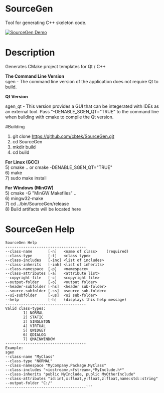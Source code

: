 # SourceGen
Tool for generating C++ skeleton code. 

[![SourceGen Demo](http://img.youtube.com/vi/MD3Moce921M/0.jpg)](https://www.youtube.com/watch?v=MD3Moce921M "SourceGen Demo")

# Description 
Generates CMake project templates for Qt / C++ 

**The Command Line Version**    
sgen - The command line version of the application does not require Qt to build.  

**Qt Version**  

sgen_qt - This version provides a GUI that can be integerated with IDEs as an external tool.  Pass "-DENABLE_SGEN_QT="TRUE" to the command line when building with cmake to compile the Qt version. 

#Building 

1) git clone https://github.com/cbtek/SourceGen.git  
2) cd SourceGen  
3) mkdir build  
4) cd build  

**For Linux (GCC)**  
5) cmake ..  or cmake -DENABLE_SGEN_QT="TRUE"    
6) make   
7) sudo make install

**For Windows (MinGW)**  
5) cmake -G "MinGW Makefiles" ..   
6) mingw32-make  
7) cd ../bin/SourceGen/release   
8) Build artifacts will be located here   

# SourceGen Help


```------------------------------------
SourceGen Help
------------------------------------
--class-name       [-n]   <name of class>    (required)
--class-type       [-t]   <class type>
--class-includes   [-inc] <list of includes>
--class-inherits   [-inh] <list of inherits>
--class-namespace  [-p]   <namespace>
--class-attributes [-a]   <attribute list>
--copyright-file   [-c]   <copyright file>
--output-folder    [-o]   <output folder>
--header-subfolder [-hs]  <header sub-folder>
--source-subfolder [-ss]  <source sub-folder>
--ui-subfolder     [-us]  <ui sub-folder>
--help             [-h]   (displays this help message)
------------------------------------
Valid class-types:
        1) NORMAL
        2) STATIC
        3) SINGLETON
        4) VIRTUAL
        5) QWIDGET
        6) QDIALOG
        7) QMAINWINDOW
------------------------------------
Example:
sgen
--class-name "MyClass"
--class-type "NORMAL"
--class-namespace "MyCompany.Package.MyClass"
--class-includes "<iostream>,<fstream>,*MyInclude.h*"
--class-inherits "public MyInclude, public MyOtherInclude"
--class-attributes "id:int,x:float,y:float,z:float,name:std::string"
--output-folder "C:/"
------------------------------------```
